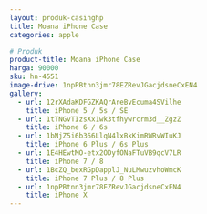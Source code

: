 ```yaml
---
layout: produk-casinghp
title: Moana iPhone Case
categories: apple

# Produk
product-title: Moana iPhone Case
harga: 90000
sku: hn-4551
image-drive: 1npPBtnn3jmr78EZRevJGacjdsneCxEN4
gallery:
  - url: 12rXAdaKDFGZKAQrAreBvEcuma4SVilhe
    title: iPhone 5 / 5s / SE
  - url: 1tTNGvTIzsXx1wk3tfhywrcrm3d__ZgzZ
    title: iPhone 6 / 6s
  - url: 1bNjZ5i6b366LlqN4lxBkKimRWRvWIuKJ
    title: iPhone 6 Plus / 6s Plus
  - url: 1E4HEwtMO-etx2ODyfONaFTuVB9qcV7LR
    title: iPhone 7 / 8
  - url: 1BcZQ_bexRGpDapplJ_NuLMwuzvhoWmcK
    title: iPhone 7 Plus / 8 Plus
  - url: 1npPBtnn3jmr78EZRevJGacjdsneCxEN4
    title: iPhone X
---
```

